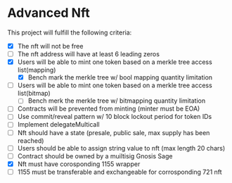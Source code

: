 # Advanced Nft

This project will fulfill the following criteria:

- [x] The nft will not be free
- [ ] The nft address will have at least 6 leading zeros
- [x] Users will be able to mint one token based on a merkle tree access list(mapping)
    - [x] Bench mark the merkle tree w/ bool mapping quantity limitation
- [ ] Users will be able to mint one token based on a merkle tree access list(bitmap)
    - [ ] Bench merk the merkle tree w/ bitmapping quantity limitation
- [ ] Contracts will be prevented from minting (minter must be EOA)
- [ ] Use commit/reveal pattern w/ 10 block lockout period for token IDs
- [ ] Implement delegateMulticall
- [ ] Nft should have a state (presale, public sale, max supply has been reached)
- [ ] Users should be able to assign string value to nft (max length 20 chars) 
- [ ] Contract should be owned by a muiltisig Gnosis Sage
- [x] Nft must have corosponding 1155 wrapper 
- [ ] 1155 must be transferable and exchangeable for corrosponding 721 nft
